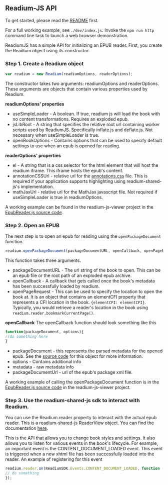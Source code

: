 ## Readium-JS API

To get started, please read the [README](./README.md) first.

For a full working example, see `./dev/index.js`. Invoke the `npm run http` command line task to launch a web browser demonstration. 

ReadiumJS has a simple API for initializing an EPUB reader. First, you create the Readium object using its constructor. 

### Step 1. Create a Readium object
```javascript
var readium = new Readium(readiumOptions, readerOptions);
```
The constructor takes two arguments: readiumOptions and readerOptions. These arguments are objects that contain various properties used by Readium. 

**readiumOptions' properties**
* useSimpleLoader - A boolean. If true, readium js will load the book with no content transformations. Requires an exploded epub. 
* jsLibRoot - A string that specifies the relative root url containing worker scripts used by ReadiumJS. Specifically inflate.js and deflate.js. Not necessary when useSimpleLoader is true.
* openBookOptions - Contains options that can be used to specify default settings to use when an epub is opened for reading.

**readerOptions' properties**
* el - A string that is a css selector for the html element that will host the readium iframe. This iframe hosts the epub's content. 
* annotationCSSUrl - relative url for the [annotations.css](https://github.com/readium/readium-js-viewer/blob/master/css/annotations.css) file. This is required if your application supports highlighting using readium-shared-js's implementation. 
* mathJaxUrl - relative url for the MathJax javascript file. Not required if useSimpleLoader is true in readiumOptions.

A working example can be found in the readium-js-viewer project in the [EpubReader.js source code](https://github.com/readium/readium-js-viewer/blob/8abe97ce4457d176ef2f117e32e0b374cf903c49/lib/EpubReader.js#L696). 

### Step 2. Open an EPUB

The next step is to open an epub for reading using the `openPackageDocument` function. 

```javascript
readium.openPackageDocument(packageDocumentURL, openCallback, openPageRequest);
```
This function takes three arguments. 
* packageDocumentURL - The url string of the book to open. This can be an epub file or the root path of an exploded epub archive.
* openCallback - A callback that gets called once the book's metadata has been successfully loaded by readium. 
* openPageRequest - This can be used to specify the location to open the book at. It is an object that contains an elementCFI property that represents a CFI location in the book. `{elementCFI: elementCFI}`. Typically, you would retrieve a reader's location in the book using `readium.reader.bookmarkCurrentPage()`.

**openCallback**
The openCallback function should look something like this
```javascript
function(packageDocument, options){
//do something here
}
```
* packageDocument - this represents the parsed metadata for the opened epub. See the [source code](https://github.com/readium/readium-js/blob/master/epub-modules/epub/src/models/package_document.js) for this object for more information. 
* options - Contains additional info
 * metadata - raw metadata info
 * packageDocumentUrl - url of the epub's package xml file. 


A working example of calling the openPackageDocument function is in the [EpubReader.js source code](https://github.com/readium/readium-js-viewer/blob/8abe97ce4457d176ef2f117e32e0b374cf903c49/lib/EpubReader.js#L59) in the readium-js-viewer project. 

### Step 3. Use the readium-shared-js sdk to interact with Readium.

You can use the Readium.reader property to interact with the actual epub reader. This is a readium-shared-js ReaderView object. You can find the documentation [here](https://dl.dropboxusercontent.com/u/18642964/Readium/Shared-JS%20JSDoc/ReadiumSDK.Views.ReaderView.html).

This is the API that allows you to change book styles and settings. It also allows you to listen for various events in the book's lifecycle. For example, an important event is the CONTENT_DOCUMENT_LOADED event. This event is triggered when a new xhtml file has been successfully loaded into the reader. An example of registering for this event

```javascript
readium.reader.on(ReadiumSDK.Events.CONTENT_DOCUMENT_LOADED, function ($iframe, spineItem) {
// do something
});
```
